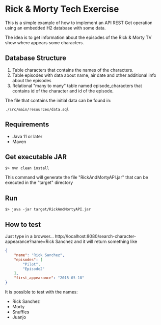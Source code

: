 # Rick & Morty Tech Exercise

This is a simple example of how to implement an API REST Get operation using an embedded H2 database with some data.

The idea is to get information about the episodes of the Rick & Morty TV show where appears some characters.

## Database Structure
1. Table characters that contains the names of the characters.
2. Table episodes with data about name, air date and other additional info about the episodes
3. Relational "many to many" table named episode_characters that contains id of the character and id of the episode.

The file that contains the initial data can be found in:

```shell
./src/main/resources/data.sql
```

## Requirements
 - Java 11 or later
 - Maven

## Get executable JAR
```shell
$> mvn clean install
```

This command will generate the file "RickAndMortyAPI.jar" that can be executed in the "target" directory

## Run
```shell
$> java -jar target/RickAndMortyAPI.jar
```

## How to test
Just type in a browser... http://localhost:8080/search-character-appearance?name=Rick Sanchez and it will return 
something like

```json
{
    "name": "Rick Sanchez",
    "episodes": [
        "Pilot",
        "Episode2"
    ],
    "first_appearance": "2015-05-18"
}
```

It is possible to test with the names:
- Rick Sanchez
- Morty
- Snuffles
- Juanjo


